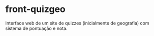 # front-quizgeo
Interface web de um site de quizzes (inicialmente de geografia) com sistema de pontuação e nota.
